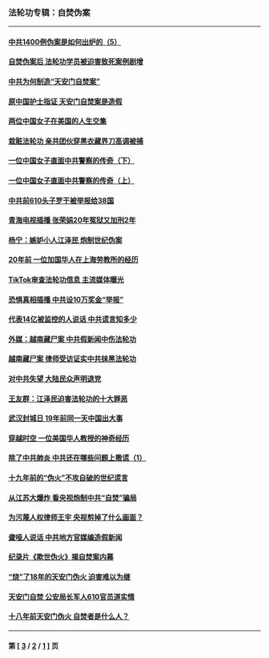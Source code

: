 ### 法轮功专辑：自焚伪案
---
#### [中共1400例伪案是如何出炉的（5）](../../pages/nf5562/n13226831.md?04180430) 
#### [自焚伪案后 法轮功学员被迫害致死案例剧增](../../pages/nf5562/n13190600.md?04180430) 
#### [中共为何制造“天安门自焚案”](../../pages/nf5562/n13183270.md?04180430) 
#### [原中国护士指证 天安门自焚案是造假](../../pages/nf5562/n13172289.md?04180430) 
#### [两位中国女子在美国的人生交集](../../pages/nf5562/n13156138.md?04180430) 
#### [栽赃法轮功 亲共团伙穿黑衣藏界刀高调被捕](../../pages/nf5562/n13073780.md?04180430) 
#### [一位中国女子直面中共警察的传奇（下）](../../pages/nf5562/n12989706.md?04180430) 
#### [一位中国女子直面中共警察的传奇（上）](../../pages/nf5562/n12985072.md?04180430) 
#### [中共前610头子罗干被举报给38国](../../pages/nf5562/n12975419.md?04180430) 
#### [青海电视插播 张荣娟20年冤狱又加刑2年](../../pages/nf5562/n12738166.md?04180430) 
#### [杨宁：嫉妒小人江泽民 炮制世纪伪案](../../pages/nf5562/n12724108.md?04180430) 
#### [20年前 一位加国华人在上海劳教所的经历](../../pages/nf5562/n12707932.md?04180430) 
#### [TikTok审查法轮功信息 主流媒体曝光](../../pages/nf5562/n12362336.md?04180430) 
#### [恐惧真相插播 中共设10万奖金“举报”](../../pages/nf5562/n12306396.md?04180430) 
#### [代表14亿被监控的人说话 中共谎言知多少](../../pages/nf5562/n12297484.md?04180430) 
#### [外媒：越南藏尸案 中共假新闻中伤法轮功](../../pages/nf5562/n12264411.md?04180430) 
#### [越南藏尸案 律师受访证实中共抹黑法轮功](../../pages/nf5562/n12261878.md?04180430) 
#### [对中共失望 大陆民众声明退党](../../pages/nf5562/n12187315.md?04180430) 
#### [王友群：江泽民迫害法轮功的十大罪恶](../../pages/nf5562/n12169074.md?04180430) 
#### [武汉封城日 19年前同一天中国出大事](../../pages/nf5562/n12150901.md?04180430) 
#### [穿越时空  一位美国华人教授的神奇经历](../../pages/nf5562/n12097460.md?04180430) 
#### [除了中共肺炎 中共还在哪些问题上撒谎（1）](../../pages/nf5562/n11955770.md?04180430) 
#### [十九年前的“伪火”不攻自破的世纪谎言](../../pages/nf5562/n11813238.md?04180430) 
#### [从江苏大爆炸 看央视炮制中共“自焚”骗局](../../pages/nf5562/n11140275.md?04180430) 
#### [为污蔑人权律师王宇 央视剪掉了什么画面？](../../pages/nf5562/n11130142.md?04180430) 
#### [聋哑人说话 中共地方官媒编造假新闻](../../pages/nf5562/n11006067.md?04180430) 
#### [纪录片《欺世伪火》揭自焚案内幕](../../pages/nf5562/n11002664.md?04180430) 
#### [“烧”了18年的天安门伪火 迫害难以为继](../../pages/nf5562/n10996660.md?04180430) 
#### [天安门自焚 公安局长军人610官员道实情](../../pages/nf5562/n10997098.md?04180430) 
#### [十八年前天安门伪火 自焚者是什么人？](../../pages/nf5562/n10996556.md?04180430) 

---
#### 第 [ [3](./3.md?04180430) / [2](./2.md?04180430) / [1](./1.md?04180430) ] 页
